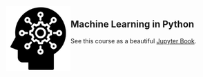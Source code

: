 <img src="book/logo.svg" align="left" width="150" />

## Machine Learning in Python

See this course as a beautiful [Jupyter Book](https://avast.github.io/machine-learning-python/).
